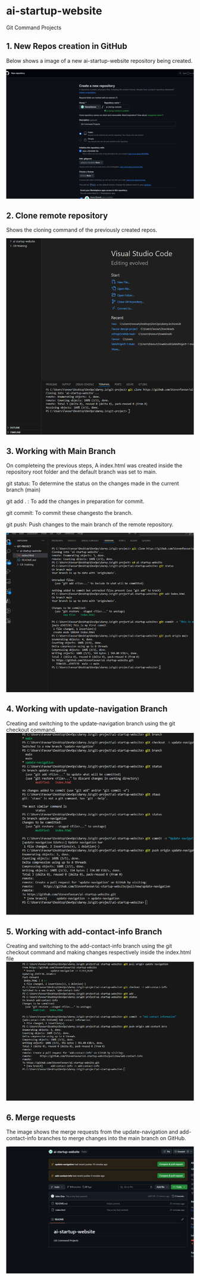 # ai-startup-website
Git Command Projects

## 1. New Repos creation in GitHub
Below shows a image of a new ai-startup-website repository being created.

![Screenshot of remote repo](./Img/New_Repos.png)

## 2. Clone remote repository
Shows the cloning command of the previously created repos.

![Screenshot of remote repo](./Img/ai-startup-website_clone.png)

## 3. Working with Main Branch
On completeing the previous steps, A index.html was created inside the repository root folder and the default branch was set to main.

git status: To determine the status on the changes made in the current branch (main) 

git add . : To add the changes in preparation for commit.

git commit: To commit these changesto the branch.

git push: Push changes to the main branch of the remote repository.

![Main Branch](./Img/Git_commands.png)

## 4. Working with update-navigation Branch
Creating and switching to the update-navigation branch using the git checkout command.
![update-navigation Branch](./Img/Branch.png)

## 5. Working with add-contact-info Branch
Creating and switching to the add-contact-info branch using the git checkout command and making changes respectively inside the index.html file
![add-contact-info Branch](./Img/Branch_2.png)

## 6. Merge requests

The image shows the merge requests from the update-navigation and add-contact-info branches to merge changes into the main branch on GitHub.

![Merge requests](./Img/Changes_GitHub.png)
